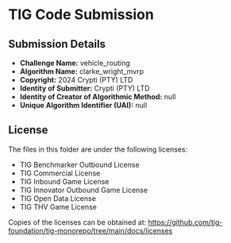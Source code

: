 # TIG Code Submission

## Submission Details

* **Challenge Name:** vehicle_routing
* **Algorithm Name:** clarke_wright_mvrp
* **Copyright:** 2024 Crypti (PTY) LTD
* **Identity of Submitter:** Crypti (PTY) LTD
* **Identity of Creator of Algorithmic Method:** null
* **Unique Algorithm Identifier (UAI):** null

## License

The files in this folder are under the following licenses:
* TIG Benchmarker Outbound License
* TIG Commercial License
* TIG Inbound Game License
* TIG Innovator Outbound Game License
* TIG Open Data License
* TIG THV Game License

Copies of the licenses can be obtained at:
https://github.com/tig-foundation/tig-monorepo/tree/main/docs/licenses